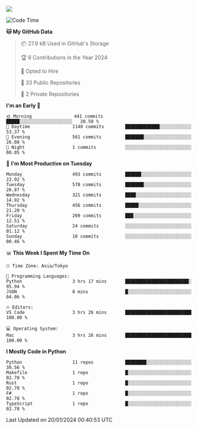 ![](https://komarev.com/ghpvc/?username=kitagawa-hr)

<!--START_SECTION:waka-->
![Code Time](http://img.shields.io/badge/Code%20Time-757%20hrs%2031%20mins-blue)

**🐱 My GitHub Data** 

> 📦 27.9 kB Used in GitHub's Storage 
 > 
> 🏆 6 Contributions in the Year 2024
 > 
> 💼 Opted to Hire
 > 
> 📜 33 Public Repositories 
 > 
> 🔑 2 Private Repositories 
 > 
**I'm an Early 🐤** 

```text
🌞 Morning                441 commits         █████░░░░░░░░░░░░░░░░░░░░   20.50 % 
🌆 Daytime                1148 commits        █████████████░░░░░░░░░░░░   53.37 % 
🌃 Evening                561 commits         ███████░░░░░░░░░░░░░░░░░░   26.08 % 
🌙 Night                  1 commits           ░░░░░░░░░░░░░░░░░░░░░░░░░   00.05 % 
```
📅 **I'm Most Productive on Tuesday** 

```text
Monday                   493 commits         ██████░░░░░░░░░░░░░░░░░░░   22.92 % 
Tuesday                  578 commits         ███████░░░░░░░░░░░░░░░░░░   26.87 % 
Wednesday                321 commits         ████░░░░░░░░░░░░░░░░░░░░░   14.92 % 
Thursday                 456 commits         █████░░░░░░░░░░░░░░░░░░░░   21.20 % 
Friday                   269 commits         ███░░░░░░░░░░░░░░░░░░░░░░   12.51 % 
Saturday                 24 commits          ░░░░░░░░░░░░░░░░░░░░░░░░░   01.12 % 
Sunday                   10 commits          ░░░░░░░░░░░░░░░░░░░░░░░░░   00.46 % 
```


📊 **This Week I Spent My Time On** 

```text
🕑︎ Time Zone: Asia/Tokyo

💬 Programming Languages: 
Python                   3 hrs 17 mins       ████████████████████████░   95.94 % 
JSON                     8 mins              █░░░░░░░░░░░░░░░░░░░░░░░░   04.06 % 

🔥 Editors: 
VS Code                  3 hrs 26 mins       █████████████████████████   100.00 % 

💻 Operating System: 
Mac                      3 hrs 26 mins       █████████████████████████   100.00 % 
```

**I Mostly Code in Python** 

```text
Python                   11 repos            ████████░░░░░░░░░░░░░░░░░   30.56 % 
Makefile                 1 repo              █░░░░░░░░░░░░░░░░░░░░░░░░   02.78 % 
Rust                     1 repo              █░░░░░░░░░░░░░░░░░░░░░░░░   02.78 % 
F#                       1 repo              █░░░░░░░░░░░░░░░░░░░░░░░░   02.78 % 
TypeScript               1 repo              █░░░░░░░░░░░░░░░░░░░░░░░░   02.78 % 
```




 Last Updated on 20/01/2024 00:40:53 UTC
<!--END_SECTION:waka-->
